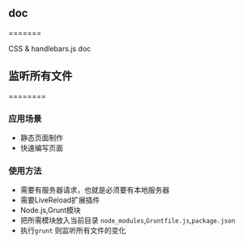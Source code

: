 ## doc
=======

CSS & handlebars.js doc

## 监听所有文件
========
### 应用场景
 * 静态页面制作
 * 快速编写页面
### 使用方法
 * 需要有服务器请求，也就是必须要有本地服务器
 * 需要LiveReload扩展插件
 * Node.js,Grunt模块
 * 把所需模块放入当前目录 ```node_modules```,```Gruntfile.js```,```package.json```  
 * 执行``` grunt ``` 则监听所有文件的变化

